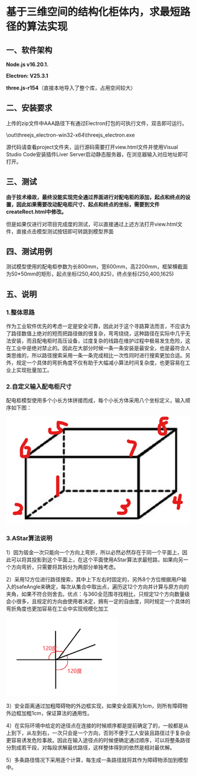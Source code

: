 # 基于三维空间的结构化柜体内，求最短路径的算法实现

## 一、软件架构

**Node.js v16.20.1.**

**Electron: V25.3.1**

**three.js-r154**（直接本地导入了整个库，占用空间较大）



## 二、安装要求

上传的zip文件中AAA路径下有通过Electron打包的可执行文件，双击即可运行。

\out\threejs_electron-win32-x64\threejs_electron.exe



源代码请查看project文件夹，运行源码需要打开view.html文件并使用Visual Studio Code安装插件Liver Server启动静态服务器，在浏览器输入对应地址即可打开。



## 三、测试

**由于技术缘故，最终没能实现完全通过界面进行对配电柜的添加，起点和终点的设置，因此如果需要改动配电柜尺寸、起点和终点的坐标，需要到文件createRect.html中修改。**

但是如果仅进行对项目完成度的测试，可以直接通过上述方法打开view.html文件，直接点击模型测试按钮即可转跳到模型界面



## 四、测试用例

测试模型使用的配电柜参数为长800mm，宽600mm，高2200mm，框架横截面为50*50mm的矩形，起点坐标(250,400,825)，终点坐标(250,400,1625)



## 五、说明

### 1.整体思路

作为工业软件优先的考虑一定是安全可靠，因此对于这个寻路算法而言，不应该为了路径数值上绝对的短而把路径做的很复杂，弯弯绕绕，这种路径在实际中几乎无法安装，而且配电柜时高压设备，过度复杂的线路在维护过程中极易发生危险，这在工业中是绝对禁止的。因此在大部分时候一条一条安装是最安全，也是最符合人类思维的，所以路径搜索采用一条一条完成相比一次性同时进行搜索更加合适。另外，规定一个具体的弯折角度不仅有助于大幅减小算法时间复杂度，也更容易在工业上实现批量加工。

### 2.自定义输入配电柜尺寸

配电柜模型使用多个小长方体拼接而成，每个小长方体采用八个坐标定义，输入顺序如下图：

![image-20230730105021466](.\image\image-20230730105021466.png)



### 3.AStar算法说明

1）因为钣金一次只能向一个方向上弯折，所以必然必然存在于同一个平面上，因此可以将其投影到这个平面上，在这个平面使用AStar算法求最短路，如果向另一个方向弯折，只需要将其拆分为两部分单独考虑。

2）采用12方位进行路径搜索，其中上下左右时固定的，另外8个方位根据用户输入的safeAngle来确定，每次从集合中取出点，遍历这12个方向并计算与原方向的夹角，如果不符合则舍去。优点：与360全范围寻找相比，只规定12个方向数量级会小很多，且规定的方向由使用者决定，拥有一定的自由度，同时规定一个具体的弯折角度也更加容易在工业中实现规模化加工

<img src=".\image\image-20230730110053567.png" alt="image-20230730110053567" style="zoom:50%;" />

3）安全距离通过加粗障碍物的外边框实现，如果安全距离为1cm，则所有障碍物外边框加粗1cm，保证算法的通用性。

4）在实际环境中给定的途径点在连接的时候顺序都是提前确定了的，一般都是从上到下，从左到右，一次只会是一个方向，否则不便于工人安装且路径过于复杂会更容易诱发危险事故。因此在输入途径点的时候便确定通过顺序，可以将整条路径分割成若干段，对每段求解最优路径，这样整体得到的依然是相对最优解。

5）多条路径情况下采用逐个计算，每生成一条路径就将其作为障碍物添加到模型中。
